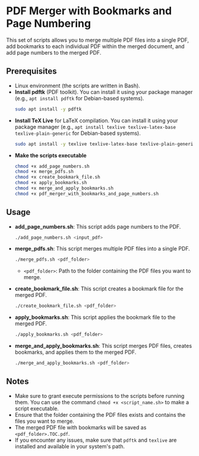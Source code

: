 # PDF Merger with Bookmarks and Page Numbering

This set of scripts allows you to merge multiple PDF files into a single PDF, add bookmarks to each individual PDF within the merged document, and add page numbers to the merged PDF.

## Prerequisites

- Linux environment (the scripts are written in Bash).
- **Install pdftk** (PDF toolkit). You can install it using your package manager (e.g., `apt install pdftk` for
  Debian-based systems).
  ```bash
  sudo apt install -y pdftk
  ```
- **Install TeX Live** for LaTeX compilation. You can install it using your package manager (e.g., `apt install texlive texlive-latex-base texlive-plain-generic` for Debian-based systems).
  ```bash
  sudo apt install -y texlive texlive-latex-base texlive-plain-generic
  ```
- **Make the scripts executable**
   ```bash
   chmod +x add_page_numbers.sh  
   chmod +x merge_pdfs.sh  
   chmod +x create_bookmark_file.sh  
   chmod +x apply_bookmarks.sh  
   chmod +x merge_and_apply_bookmarks.sh  
   chmod +x pdf_merger_with_bookmarks_and_page_numbers.sh  
   ```

## Usage

- **add_page_numbers.sh**: This script adds page numbers to the PDF.
    ```bash
    ./add_page_numbers.sh <input_pdf>
    ```
- **merge_pdfs.sh**: This script merges multiple PDF files into a single PDF.
    ```bash
    ./merge_pdfs.sh <pdf_folder>
    ```
    - `<pdf_folder>`: Path to the folder containing the PDF files you want to merge.
- **create_bookmark_file.sh**: This script creates a bookmark file for the merged PDF.

    ```bash
    ./create_bookmark_file.sh <pdf_folder>
    ```
- **apply_bookmarks.sh**: This script applies the bookmark file to the merged PDF.

    ```bash
    ./apply_bookmarks.sh <pdf_folder>
    ```
- **merge_and_apply_bookmarks.sh**: This script merges PDF files, creates bookmarks, and applies them to the merged PDF.
    ```bash
    ./merge_and_apply_bookmarks.sh <pdf_folder>
    ```

## Notes

- Make sure to grant execute permissions to the scripts before running them. You can use the
  command `chmod +x <script_name.sh>` to make a script executable.
- Ensure that the folder containing the PDF files exists and contains the files you want to merge.
- The merged PDF file with bookmarks will be saved as `<pdf_folder>.TOC.pdf`.
- If you encounter any issues, make sure that `pdftk` and `texlive` are installed and available in your system's path.